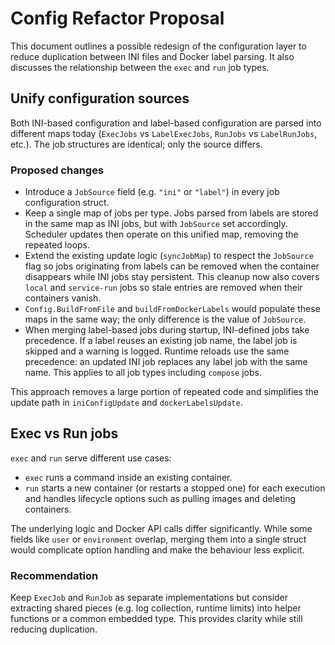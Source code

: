 # Config Refactor Proposal

This document outlines a possible redesign of the configuration layer to reduce
duplication between INI files and Docker label parsing. It also discusses the
relationship between the `exec` and `run` job types.

## Unify configuration sources

Both INI-based configuration and label-based configuration are parsed into
different maps today (`ExecJobs` vs `LabelExecJobs`, `RunJobs` vs
`LabelRunJobs`, etc.). The job structures are identical; only the source differs.

### Proposed changes

* Introduce a `JobSource` field (e.g. `"ini"` or `"label"`) in every job
  configuration struct.
* Keep a single map of jobs per type. Jobs parsed from labels are stored in the
  same map as INI jobs, but with `JobSource` set accordingly. Scheduler updates
  then operate on this unified map, removing the repeated loops.
* Extend the existing update logic (`syncJobMap`) to respect the `JobSource`
  flag so jobs originating from labels can be removed when the container
  disappears while INI jobs stay persistent.
  This cleanup now also covers `local` and `service-run` jobs so stale
  entries are removed when their containers vanish.
* `Config.BuildFromFile` and `buildFromDockerLabels` would populate these maps
  in the same way; the only difference is the value of `JobSource`.
* When merging label-based jobs during startup, INI-defined jobs take
  precedence. If a label reuses an existing job name, the label job is skipped
  and a warning is logged. Runtime reloads use the same precedence: an updated
  INI job replaces any label job with the same name.
  This applies to all job types including `compose` jobs.

This approach removes a large portion of repeated code and simplifies the update
path in `iniConfigUpdate` and `dockerLabelsUpdate`.

## Exec vs Run jobs

`exec` and `run` serve different use cases:

* `exec` runs a command inside an existing container.
* `run` starts a new container (or restarts a stopped one) for each execution and
  handles lifecycle options such as pulling images and deleting containers.

The underlying logic and Docker API calls differ significantly. While some
fields like `user` or `environment` overlap, merging them into a single struct
would complicate option handling and make the behaviour less explicit.

### Recommendation

Keep `ExecJob` and `RunJob` as separate implementations but consider extracting
shared pieces (e.g. log collection, runtime limits) into helper functions or a
common embedded type. This provides clarity while still reducing duplication.

